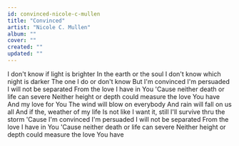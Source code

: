 ```yaml
---
id: convinced-nicole-c-mullen
title: "Convinced"
artist: "Nicole C. Mullen"
album: ""
cover: ""
created: ""
updated: ""
---
```


I don't know if light is brighter
In the earth or the soul
I don't know which night is darker
The one I do or don't know
But I'm convinced
I'm persuaded
I will not be separated
From the love
I have in You
'Cause neither death or life can severe
Neither height or depth could measure the love You have
And my love for You
The wind will blow on everybody
And rain will fall on us all
And if the, weather of my life
Is not like I want it, still
I'll survive thru the storm
'Cause I'm convinced
I'm persuaded
I will not be separated
From the love
I have in You
'Cause neither death or life can severe
Neither height or depth could measure the love You have